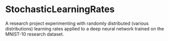 # StochasticLearningRates
A research project experimenting with randomly distributed (various distributions) learning rates applied to a deep neural network trained on the MNIST-10 research dataset.
